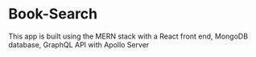 # Book-Search
This app is built using the MERN stack with a React front end, MongoDB database, GraphQL API with Apollo Server
